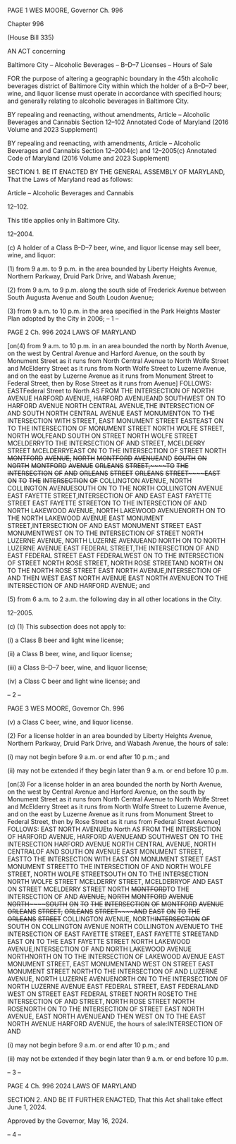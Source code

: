 PAGE 1
WES MOORE, Governor Ch. 996

Chapter 996

(House Bill 335)

AN ACT concerning

Baltimore City – Alcoholic Beverages – B–D–7 Licenses – Hours of Sale

FOR the purpose of altering a geographic boundary in the 45th alcoholic beverages district
of Baltimore City within which the holder of a B–D–7 beer, wine, and liquor license
must operate in accordance with specified hours; and generally relating to alcoholic
beverages in Baltimore City.

BY repealing and reenacting, without amendments,
Article – Alcoholic Beverages and Cannabis
Section 12–102
Annotated Code of Maryland
(2016 Volume and 2023 Supplement)

BY repealing and reenacting, with amendments,
Article – Alcoholic Beverages and Cannabis
Section 12–2004(c) and 12–2005(c)
Annotated Code of Maryland
(2016 Volume and 2023 Supplement)

SECTION 1. BE IT ENACTED BY THE GENERAL ASSEMBLY OF MARYLAND,
That the Laws of Maryland read as follows:

Article – Alcoholic Beverages and Cannabis

12–102.

This title applies only in Baltimore City.

12–2004.

(c) A holder of a Class B–D–7 beer, wine, and liquor license may sell beer, wine,
and liquor:

(1) from 9 a.m. to 9 p.m. in the area bounded by Liberty Heights Avenue,
Northern Parkway, Druid Park Drive, and Wabash Avenue;

(2) from 9 a.m. to 9 p.m. along the south side of Frederick Avenue between
South Augusta Avenue and South Loudon Avenue;

(3) from 9 a.m. to 10 p.m. in the area specified in the Park Heights Master
Plan adopted by the City in 2006;
– 1 –

PAGE 2
Ch. 996 2024 LAWS OF MARYLAND

[on(4) from 9 a.m. to 10 p.m. in an area bounded the north by North
Avenue, on the west by Central Avenue and Harford Avenue, on the south by Monument
Street as it runs from North Central Avenue to North Wolfe Street and McElderry Street
as it runs from North Wolfe Street to Luzerne Avenue, and on the east by Luzerne Avenue
as it runs from Monument Street to Federal Street, then by Rose Street as it runs from
Avenue] FOLLOWS: EASTFederal Street to North AS FROM THE INTERSECTION OF
NORTH AVENUE HARFORD AVENUE, HARFORD AVENUEAND SOUTHWEST ON TO
HARFORD AVENUE NORTH CENTRAL AVENUE,THE INTERSECTION OF AND SOUTH
NORTH CENTRAL AVENUE EAST MONUMENTON TO THE INTERSECTION WITH
STREET, EAST MONUMENT STREET EASTEAST ON TO THE INTERSECTION OF
MONUMENT STREET NORTH WOLFE STREET, NORTH WOLFEAND SOUTH ON
STREET NORTH WOLFE STREET MCELDERRYTO THE INTERSECTION OF AND
STREET, MCELDERRY STREET MCELDERRYEAST ON TO THE INTERSECTION OF
STREET NORTH ~~MONTFORD~~ ~~AVENUE,~~ ~~NORTH~~ ~~MONTFORD~~ ~~AVENUE~~AND ~~SOUTH~~ ~~ON~~
~~NORTH~~ ~~MONTFORD~~ ~~AVENUE~~ ~~ORLEANS~~ ~~STREET,~~~~TO~~ ~~THE~~ ~~INTERSECTION~~ ~~OF~~ ~~AND~~
~~ORLEANS~~ ~~STREET~~ ~~ORLEANS~~ ~~STREET~~~~EAST~~ ~~ON~~ ~~TO~~ ~~THE~~ ~~INTERSECTION~~ ~~OF~~
COLLINGTON AVENUE, NORTH COLLINGTON AVENUESOUTH ON TO THE
NORTH COLLINGTON AVENUE EAST FAYETTE STREET,INTERSECTION OF AND EAST
EAST FAYETTE STREET EAST FAYETTE STREETON TO THE INTERSECTION OF AND
NORTH LAKEWOOD AVENUE, NORTH LAKEWOOD AVENUENORTH ON TO THE
NORTH LAKEWOOD AVENUE EAST MONUMENT STREET,INTERSECTION OF AND
EAST MONUMENT STREET EAST MONUMENTWEST ON TO THE INTERSECTION OF
STREET NORTH LUZERNE AVENUE, NORTH LUZERNE AVENUEAND NORTH ON TO
NORTH LUZERNE AVENUE EAST FEDERAL STREET,THE INTERSECTION OF AND
EAST FEDERAL STREET EAST FEDERALWEST ON TO THE INTERSECTION OF
STREET NORTH ROSE STREET, NORTH ROSE STREETAND NORTH ON TO THE
NORTH ROSE STREET EAST NORTH AVENUE,INTERSECTION OF AND THEN WEST
EAST NORTH AVENUE EAST NORTH AVENUEON TO THE INTERSECTION OF AND
HARFORD AVENUE; and

(5) from 6 a.m. to 2 a.m. the following day in all other locations in the City.

12–2005.

(c) (1) This subsection does not apply to:

(i) a Class B beer and light wine license;

(ii) a Class B beer, wine, and liquor license;

(iii) a Class B–D–7 beer, wine, and liquor license;

(iv) a Class C beer and light wine license; and

– 2 –

PAGE 3
WES MOORE, Governor Ch. 996

(v) a Class C beer, wine, and liquor license.

(2) For a license holder in an area bounded by Liberty Heights Avenue,
Northern Parkway, Druid Park Drive, and Wabash Avenue, the hours of sale:

(i) may not begin before 9 a.m. or end after 10 p.m.; and

(ii) may not be extended if they begin later than 9 a.m. or end before
10 p.m.

[on(3) For a license holder in an area bounded the north by North Avenue,
on the west by Central Avenue and Harford Avenue, on the south by Monument Street as
it runs from North Central Avenue to North Wolfe Street and McElderry Street as it runs
from North Wolfe Street to Luzerne Avenue, and on the east by Luzerne Avenue as it runs
from Monument Street to Federal Street, then by Rose Street as it runs from Federal Street
Avenue] FOLLOWS: EAST NORTH AVENUEto North AS FROM THE INTERSECTION OF
HARFORD AVENUE, HARFORD AVENUEAND SOUTHWEST ON TO THE INTERSECTION
HARFORD AVENUE NORTH CENTRAL AVENUE, NORTH CENTRALOF AND SOUTH ON
AVENUE EAST MONUMENT STREET, EASTTO THE INTERSECTION WITH EAST ON
MONUMENT STREET EAST MONUMENT STREETTO THE INTERSECTION OF AND
NORTH WOLFE STREET, NORTH WOLFE STREETSOUTH ON TO THE INTERSECTION
NORTH WOLFE STREET MCELDERRY STREET, MCELDERRYOF AND EAST ON
STREET MCELDERRY STREET NORTH ~~MONTFORD~~TO THE INTERSECTION OF AND
~~AVENUE,~~ ~~NORTH~~ ~~MONTFORD~~ ~~AVENUE~~ ~~NORTH~~~~SOUTH~~ ~~ON~~ ~~TO~~ ~~THE~~ ~~INTERSECTION~~ ~~OF~~
~~MONTFORD~~ ~~AVENUE~~ ~~ORLEANS~~ ~~STREET,~~ ~~ORLEANS~~ ~~STREET~~~~AND~~ ~~EAST~~ ~~ON~~ ~~TO~~ ~~THE~~
~~ORLEANS~~ ~~STREET~~ COLLINGTON AVENUE, NORTH~~INTERSECTION~~ ~~OF~~ SOUTH ON
COLLINGTON AVENUE NORTH COLLINGTON AVENUETO THE INTERSECTION OF
EAST FAYETTE STREET, EAST FAYETTE STREETAND EAST ON TO THE
EAST FAYETTE STREET NORTH LAKEWOOD AVENUE,INTERSECTION OF AND
NORTH LAKEWOOD AVENUE NORTHNORTH ON TO THE INTERSECTION OF
LAKEWOOD AVENUE EAST MONUMENT STREET, EAST MONUMENTAND WEST ON
STREET EAST MONUMENT STREET NORTHTO THE INTERSECTION OF AND
LUZERNE AVENUE, NORTH LUZERNE AVENUENORTH ON TO THE INTERSECTION OF
NORTH LUZERNE AVENUE EAST FEDERAL STREET, EAST FEDERALAND WEST ON
STREET EAST FEDERAL STREET NORTH ROSETO THE INTERSECTION OF AND
STREET, NORTH ROSE STREET NORTH ROSENORTH ON TO THE INTERSECTION OF
STREET EAST NORTH AVENUE, EAST NORTH AVENUEAND THEN WEST ON TO THE
EAST NORTH AVENUE HARFORD AVENUE, the hours of sale:INTERSECTION OF AND

(i) may not begin before 9 a.m. or end after 10 p.m.; and

(ii) may not be extended if they begin later than 9 a.m. or end before
10 p.m.

– 3 –

PAGE 4
Ch. 996 2024 LAWS OF MARYLAND

SECTION 2. AND BE IT FURTHER ENACTED, That this Act shall take effect June
1, 2024.

Approved by the Governor, May 16, 2024.

– 4 –